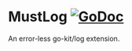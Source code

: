 # MustLog [![GoDoc](https://godoc.org/github.com/jmank88/mustlog?status.svg)](https://godoc.org/github.com/jmank88/mustlog)
An error-less go-kit/log extension.
